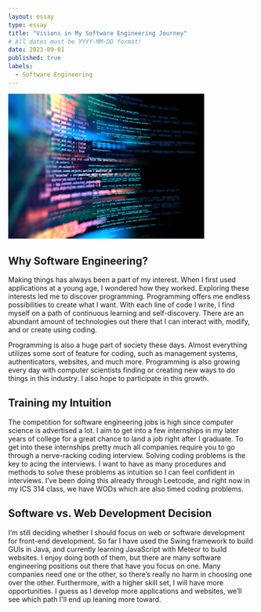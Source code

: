 ```yaml
---
layout: essay
type: essay
title: "Visions in My Software Engineering Journey"
# All dates must be YYYY-MM-DD format!
date: 2023-09-01
published: true
labels:
  - Software Engineering
---
```


<img width="400px" length="400px" class="rounded float-start pe-4" src="../img/software-engeering-vision/alot-of-code.jpg">

## Why Software Engineering?

Making things has always been a part of my interest. When I first used applications at a young age, I wondered how they worked. Exploring these interests led me to discover programming. Programming offers me endless possibilities to create what I want. With each line of code I write, I find myself on a path of continuous learning and self-discovery. There are an abundant amount of technologies out there that I can interact with, modify, and or create using coding.

Programming is also a huge part of society these days. Almost everything utilizes some sort of feature for coding, such as management systems, authenticators, websites, and much more. Programming is also growing every day with computer scientists finding or creating new ways to do things in this industry. I also hope to participate in this growth.

## Training my Intuition
The competition for software engineering jobs is high since computer science is advertised a lot. I aim to get into a few internships in my later years of college for a great chance to land a job right after I graduate. To get into these internships pretty much all companies require you to go through a nerve-racking coding interview. Solving coding problems is the key to acing the interviews. I want to have as many procedures and methods to solve these problems as intuition so I can feel confident in interviews. I’ve been doing this already through Leetcode, and right now in my ICS 314 class, we have WODs which are also timed coding problems.

## Software vs. Web Development Decision
I’m still deciding whether I should focus on web or software development for front-end development. So far I have used the Swing framework to build GUIs in Java, and currently learning JavaScript with Meteor to build websites. I enjoy doing both of them, but there are many software engineering positions out there that have you focus on one. Many companies need one or the other, so there’s really no harm in choosing one over the other. Furthermore, with a higher skill set, I will have more opportunities. I guess as I develop more applications and websites, we’ll see which path I'll end up leaning more toward.
